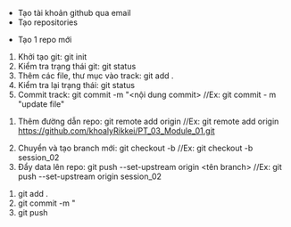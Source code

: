 - Tạo tài khoản github qua email
- Tạo repositories

* Tạo 1 repo mới

1. Khởi tạo git: git init
2. Kiểm tra trạng thái git: git status
3. Thêm các file, thư mục vào track: git add .
4. Kiểm tra lại trạng thái: git status
5. Commit track: git commit -m "<nội dung commit> //Ex: git commit - m "update file"

<!-- Kết nối với repository -->

1. Thêm đường dẫn repo: git remote add origin <link repo> //Ex: git remote add origin https://github.com/khoalyRikkei/PT_03_Module_01.git

<!-- Nếu muốn xóa kết nối repo: git remote rm origin -->

2. Chuyển và tạo branch mới: git checkout -b <ten branch> //Ex: git checkout -b session_02
3. Đẩy data lên repo: git push --set-upstream origin <tên branch> //Ex: git push --set-upstream origin session_02

<!-- Sau khi đã cấu hình git , muốn đẩy data mới lên-->

1. git add .
2. git commit -m "<noi dung>
3. git push

